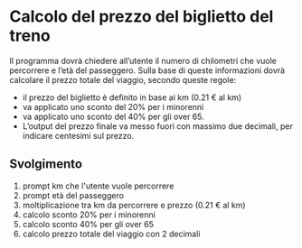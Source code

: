 Calcolo del prezzo del biglietto del treno
===
Il programma dovrà chiedere all’utente il numero di chilometri che vuole percorrere e l’età del passeggero.
Sulla base di queste informazioni dovrà calcolare il prezzo totale del viaggio, secondo queste regole:
- il prezzo del biglietto è definito in base ai km (0.21 € al km)
- va applicato uno sconto del 20% per i minorenni
- va applicato uno sconto del 40% per gli over 65.
- L’output del prezzo finale va messo fuori con massimo due decimali, per indicare centesimi sul prezzo.
## Svolgimento

1. prompt km che l'utente vuole percorrere
2. prompt età del passeggero
3. moltiplicazione tra km da percorrere e prezzo (0.21 € al km) 
4. calcolo sconto 20% per i minorenni 
5. calcolo sconto 40% per gli over 65
6. calcolo prezzo totale del viaggio con 2 decimali



